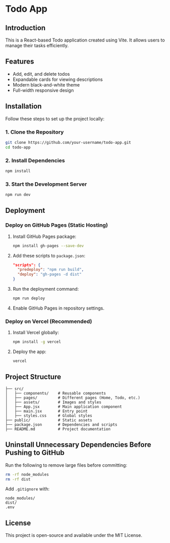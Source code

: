 # Todo App

## Introduction
This is a React-based Todo application created using Vite. It allows users to manage their tasks efficiently.

## Features
- Add, edit, and delete todos
- Expandable cards for viewing descriptions
- Modern black-and-white theme
- Full-width responsive design

## Installation
Follow these steps to set up the project locally:

### 1. Clone the Repository
```sh
git clone https://github.com/your-username/todo-app.git
cd todo-app
```

### 2. Install Dependencies
```sh
npm install
```

### 3. Start the Development Server
```sh
npm run dev
```

## Deployment

### Deploy on GitHub Pages (Static Hosting)
1. Install GitHub Pages package:
   ```sh
   npm install gh-pages --save-dev
   ```
2. Add these scripts to `package.json`:
   ```json
   "scripts": {
     "predeploy": "npm run build",
     "deploy": "gh-pages -d dist"
   }
   ```
3. Run the deployment command:
   ```sh
   npm run deploy
   ```
4. Enable GitHub Pages in repository settings.

### Deploy on Vercel (Recommended)
1. Install Vercel globally:
   ```sh
   npm install -g vercel
   ```
2. Deploy the app:
   ```sh
   vercel
   ```

## Project Structure
```
├── src/
│   ├── components/    # Reusable components
│   ├── pages/         # Different pages (Home, Todo, etc.)
│   ├── assets/        # Images and styles
│   ├── App.jsx        # Main application component
│   ├── main.jsx       # Entry point
│   ├── styles.css     # Global styles
├── public/            # Static assets
├── package.json       # Dependencies and scripts
├── README.md          # Project documentation
```

## Uninstall Unnecessary Dependencies Before Pushing to GitHub
Run the following to remove large files before committing:
```sh
rm -rf node_modules
rm -rf dist
```
Add `.gitignore` with:
```
node_modules/
dist/
.env
```

## License
This project is open-source and available under the MIT License.

